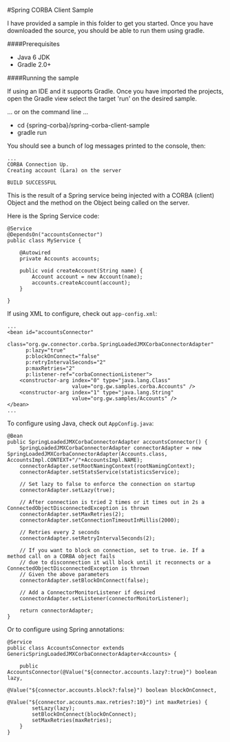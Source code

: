 #Spring CORBA Client Sample

I have provided a sample in this folder to get you started. Once you have downloaded the source, you should be able to run them using gradle. 

####Prerequisites

- Java 6 JDK
- Gradle 2.0+

####Running the sample

If using an IDE and it supports Gradle. Once you have imported the projects, open the Gradle view select the target 'run' on the desired sample. 

... or on the command line ...

- cd {spring-corba}/spring-corba-client-sample
- gradle run

You should see a bunch of log messages printed to the console, then:

	...
	CORBA Connection Up.
	Creating account (Lara) on the server
	
	BUILD SUCCESSFUL

This is the result of a Spring service being injected with a CORBA (client) Object and the method on the Object being called on the server.

Here is the Spring Service code:

	@Service
	@DependsOn("accountsConnector")
	public class MyService {
	
	    @Autowired
	    private Accounts accounts;
	
	    public void createAccount(String name) {
	        Account account = new Account(name);
	        accounts.createAccount(account);
	    }
	
	}

If using XML to configure, check out ```app-config.xml```:


	...
    <bean id="accountsConnector"
          class="org.gw.connector.corba.SpringLoadedJMXCorbaConnectorAdapter"
          p:lazy="true"
          p:blockOnConnect="false"
          p:retryIntervalSeconds="2"
          p:maxRetries="2"
          p:listener-ref="corbaConnectionListener">
        <constructor-arg index="0" type="java.lang.Class"
                         value="org.gw.samples.corba.Accounts" />
        <constructor-arg index="1" type="java.lang.String"
                         value="org.gw.samples/Accounts" />
    </bean>
    ...

To configure using Java, check out ```AppConfig.java```:


    @Bean
    public SpringLoadedJMXCorbaConnectorAdapter accountsConnector() {
        SpringLoadedJMXCorbaConnectorAdapter connectorAdapter = new SpringLoadedJMXCorbaConnectorAdapter(Accounts.class, AccountsImpl.CONTEXT+"/"+AccountsImpl.NAME);
        connectorAdapter.setRootNamingContext(rootNamingContext);
        connectorAdapter.setStatsService(statisticsService);

        // Set lazy to false to enforce the connection on startup
        connectorAdapter.setLazy(true);

        // After connection is tried 2 times or it times out in 2s a ConnectedObjectDisconnectedException is thrown
        connectorAdapter.setMaxRetries(2);
        connectorAdapter.setConnectionTimeoutInMillis(2000);

        // Retries every 2 seconds
        connectorAdapter.setRetryIntervalSeconds(2);

        // If you want to block on connection, set to true. ie. If a method call on a CORBA object fails
        // due to disconnection it will block until it reconnects or a ConnectedObjectDisconnectedException is thrown
        // Given the above parameters
        connectorAdapter.setBlockOnConnect(false);

        // Add a ConnectorMonitorListener if desired
        connectorAdapter.setListener(connectorMonitorListener);

        return connectorAdapter;
    }

Or to configure using Spring annotations:

	@Service
	public class AccountsConnector extends GenericSpringLoadedJMXCorbaConnectorAdapter<Accounts> {
	
	    public AccountsConnector(@Value("${connector.accounts.lazy?:true}") boolean lazy,
	                             @Value("${connector.accounts.block?:false}") boolean blockOnConnect,
	                             @Value("${connector.accounts.max.retries?:10}") int maxRetries) {
	        setLazy(lazy);
	        setBlockOnConnect(blockOnConnect);
	        setMaxRetries(maxRetries);
	    }
	}

